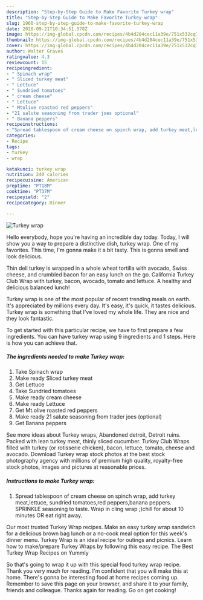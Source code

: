 ```yaml
---
description: "Step-by-Step Guide to Make Favorite Turkey wrap"
title: "Step-by-Step Guide to Make Favorite Turkey wrap"
slug: 1960-step-by-step-guide-to-make-favorite-turkey-wrap
date: 2020-09-21T10:34:51.578Z
image: https://img-global.cpcdn.com/recipes/4b4d204cec11a39e/751x532cq70/turkey-wrap-recipe-main-photo.jpg
thumbnail: https://img-global.cpcdn.com/recipes/4b4d204cec11a39e/751x532cq70/turkey-wrap-recipe-main-photo.jpg
cover: https://img-global.cpcdn.com/recipes/4b4d204cec11a39e/751x532cq70/turkey-wrap-recipe-main-photo.jpg
author: Walter Graves
ratingvalue: 4.3
reviewcount: 15
recipeingredient:
- " Spinach wrap"
- " Sliced turkey meat"
- " Lettuce"
- " Sundried tomatoes"
- " cream cheese"
- " Lettuce"
- " Mtolive roasted red peppers"
- "21 salute seasoning from trader joes optional"
- " Banana peppers"
recipeinstructions:
- "Spread tablespoon of cream cheese on spinch wrap, add turkey meat,lettuce, sundried tomatoes,red peppers,banana peppers. SPRINKLE seasoning to taste. Wrap in cling wrap ;)chill for about 10 minutes OR eat right away."
categories:
- Recipe
tags:
- turkey
- wrap

katakunci: turkey wrap 
nutrition: 240 calories
recipecuisine: American
preptime: "PT18M"
cooktime: "PT37M"
recipeyield: "2"
recipecategory: Dinner

---
```



![Turkey wrap](https://img-global.cpcdn.com/recipes/4b4d204cec11a39e/751x532cq70/turkey-wrap-recipe-main-photo.jpg)

Hello everybody, hope you're having an incredible day today. Today, I will show you a way to prepare a distinctive dish, turkey wrap. One of my favorites. This time, I'm gonna make it a bit tasty. This is gonna smell and look delicious.

Thin deli turkey is wrapped in a whole wheat tortilla with avocado, Swiss cheese, and crumbled bacon for an easy lunch on the go. California Turkey Club Wrap with turkey, bacon, avocado, tomato and lettuce. A healthy and delicious balanced lunch!

Turkey wrap is one of the most popular of recent trending meals on earth. It's appreciated by millions every day. It's easy, it's quick, it tastes delicious. Turkey wrap is something that I've loved my whole life. They are nice and they look fantastic.


To get started with this particular recipe, we have to first prepare a few ingredients. You can have turkey wrap using 9 ingredients and 1 steps. Here is how you can achieve that.

<!--inarticleads1-->

##### The ingredients needed to make Turkey wrap:

1. Take  Spinach wrap
1. Make ready  Sliced turkey meat
1. Get  Lettuce
1. Take  Sundried tomatoes
1. Make ready  cream cheese
1. Make ready  Lettuce
1. Get  Mt.olive roasted red peppers
1. Make ready 21 salute seasoning from trader joes (optional)
1. Get  Banana peppers


See more ideas about Turkey wraps, Abandoned detroit, Detroit ruins. Packed with lean turkey meat, thinly sliced cucumber. Turkey Club Wraps filled with turkey (or rotisserie chicken), bacon, lettuce, tomato, cheese and avocado. Download Turkey wrap stock photos at the best stock photography agency with millions of premium high quality, royalty-free stock photos, images and pictures at reasonable prices. 

<!--inarticleads2-->

##### Instructions to make Turkey wrap:

1. Spread tablespoon of cream cheese on spinch wrap, add turkey meat,lettuce, sundried tomatoes,red peppers,banana peppers. SPRINKLE seasoning to taste. Wrap in cling wrap ;)chill for about 10 minutes OR eat right away.


Our most trusted Turkey Wrap recipes. Make an easy turkey wrap sandwich for a delicious brown bag lunch or a no-cook meal option for this week&#39;s dinner menu. Turkey Wrap is an ideal recipe for outings and picnics. Learn how to make/prepare Turkey Wraps by following this easy recipe. The Best Turkey Wrap Recipes on Yummly 

So that's going to wrap it up with this special food turkey wrap recipe. Thank you very much for reading. I'm confident that you will make this at home. There's gonna be interesting food at home recipes coming up. Remember to save this page on your browser, and share it to your family, friends and colleague. Thanks again for reading. Go on get cooking!
